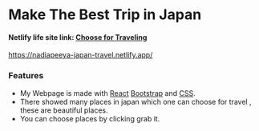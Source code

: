 # Make The Best Trip in Japan #

 #### Netlify life site link:  [Choose for Traveling](https://nadiapeeya-japan-travel.netlify.app/)
https://nadiapeeya-japan-travel.netlify.app/
 
### Features
* My Webpage is made with [React](https://reactjs.org/) [Bootstrap](https://getbootstrap.com/) and [CSS](https://developer.mozilla.org/en-US/docs/Web/CSS).
* There showed many places in japan which one can choose for travel , these are beautiful places.
* You can choose places by clicking grab it.
